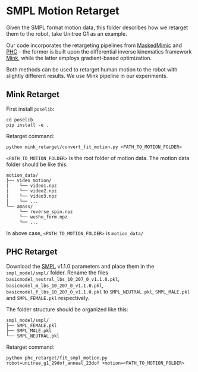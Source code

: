 # SMPL Motion Retarget

Given the SMPL format motion data, this folder describes how we retarget them to the robot, take Unitree G1 as an example.

Our code incorporates the retargeting pipelines from [MaskedMimic](https://github.com/NVlabs/ProtoMotions) and [PHC](https://github.com/ZhengyiLuo/PHC) - the former is built upon the differential inverse kinematics framework [Mink](https://github.com/kevinzakka/mink), while the latter employs gradient-based optimization. 

Both methods can be used to retarget human motion to the robot with slightly different results. We use Mink pipeline in our experiments.

## Mink Retarget

First install `poselib`:
```
cd poselib
pip install -e .
```

Retarget command:
```
python mink_retarget/convert_fit_motion.py <PATH_TO_MOTION_FOLDER>
```

`<PATH_TO_MOTION_FOLDER>` is the root folder of motion data. The motion data folder should be like this:

```
motion_data/
├── video_motion/
|    └── video1.npz
|    └── video2.npz
|    └── video3.npz
|    └── ...
└── amass/
     └── reverse_spin.npz
     └── wushu_form.npz
     └── ...
```
In above case, `<PATH_TO_MOTION_FOLDER>` is `motion_data/`

## PHC Retarget

Download the [SMPL](https://smpl.is.tue.mpg.de/) v1.1.0 parameters and place them in the `smpl_model/smpl/` folder. Rename the files `basicmodel_neutral_lbs_10_207_0_v1.1.0.pkl`, `basicmodel_m_lbs_10_207_0_v1.1.0.pkl`, `basicmodel_f_lbs_10_207_0_v1.1.0.pkl` to `SMPL_NEUTRAL.pkl`, `SMPL_MALE.pkl` and `SMPL_FEMALE.pkl` respectively.

The folder structure should be organized like this:
```
smpl_model/smpl/
├── SMPL_FEMALE.pkl
├── SMPL_MALE.pkl
└── SMPL_NEUTRAL.pkl
```

Retarget command:
```
python phc_retarget/fit_smpl_motion.py robot=unitree_g1_29dof_anneal_23dof +motion=<PATH_TO_MOTION_FOLDER>
```